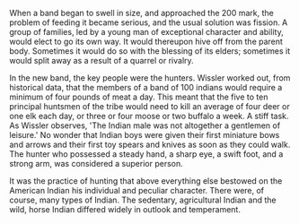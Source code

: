 When a band began to swell in size, and approached the 200 mark, the problem of feeding it became serious, and the usual solution was fission. A group of families, led by a young man of exceptional character and ability, would elect to go its own way. It would thereupon hive off from the parent body. Sometimes it would do so with the blessing of its elders; sometimes it would split away as a result of a quarrel or rivalry.

In the new band, the key people were the hunters. Wissler worked out, from historical data, that the members of a band of 100 indians would require a minimum of four pounds of meat a day. This meant that the five to ten principal huntsmen of the tribe would need to kill an average of four deer or one elk each day, or three or four moose or two buffalo a week. A stiff task. As Wissler observes, 'The Indian male was not altogether a gentlemen of leisure.' No wonder that Indian boys were given their first miniature bows and arrows and their first toy spears and knives as soon as they could walk. The hunter who possessed a steady hand, a sharp eye, a swift foot, and a strong arm, was considered a superior person.

It was the practice of hunting that above everything else bestowed on the American Indian his individual and peculiar character. There were, of course, many types of Indian. The sedentary, agricultural Indian and the wild, horse Indian differed widely in outlook and temperament.